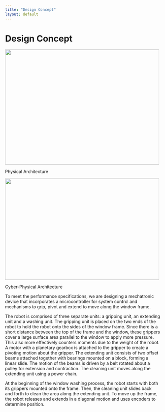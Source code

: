 ```yaml
---
title: "Design Concept"
layout: default
---
```


# Design Concept #

<img width="500px" height="375px" src="{{site.baseurl}}/images/design_physical_architecture.jpg">

Physical Architecture


<img width="500px" height="330px" src="{{site.baseurl}}/images/design_cyberphysical_architecture.png">

Cyber-Physical Architecture

To meet the performance specifications, we are designing a mechatronic device that incorporates a microcontroller for system control and mechanisms to grip, pivot and extend to move along the window frame.

The robot is comprised of three separate units: a gripping unit, an extending unit and a washing unit. The gripping unit is placed on the two ends of the robot to hold the robot onto the sides of the window frame. Since there is a short distance between the top of the frame and the window, these grippers cover a large surface area parallel to the window to apply more pressure. This also more effectively counters moments due to the weight of the robot. A motor with a planetary gearbox is attached to the gripper to create a pivoting motion about the gripper. The extending unit consists of two offset beams attached together with bearings mounted on a block, forming a linear slide. The motion of the beams is driven by a belt rotated about a pulley for extension and contraction. The cleaning unit moves along the extending unit using a power chain. 

At the beginning of the window washing process, the robot starts with both its grippers mounted onto the frame. Then, the cleaning unit slides back and forth to clean the area along the extending unit. To move up the frame, the robot releases and extends in a diagonal motion and uses encoders to determine position. 


